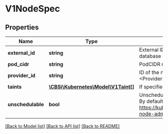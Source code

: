 # V1NodeSpec

## Properties
Name | Type | Description | Notes
------------ | ------------- | ------------- | -------------
**external_id** | **string** | External ID of the node assigned by some machine database (e.g. a cloud provider). Deprecated. | [optional] 
**pod_cidr** | **string** | PodCIDR represents the pod IP range assigned to the node. | [optional] 
**provider_id** | **string** | ID of the node assigned by the cloud provider in the format: &lt;ProviderName&gt;://&lt;ProviderSpecificNodeID&gt; | [optional] 
**taints** | [**\CBSi\Kubernetes\Model\V1Taint[]**](V1Taint.md) | If specified, the node&#39;s taints. | [optional] 
**unschedulable** | **bool** | Unschedulable controls node schedulability of new pods. By default, node is schedulable. More info: https://kubernetes.io/docs/concepts/nodes/node/#manual-node-administration | [optional] 

[[Back to Model list]](../README.md#documentation-for-models) [[Back to API list]](../README.md#documentation-for-api-endpoints) [[Back to README]](../README.md)


